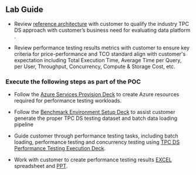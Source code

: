 ## Lab Guide

- Review [reference architecture](https://raw.githubusercontent.com/swanguni/Azure-Synapse-TPC-DS-Benchmark-Testing\/main/Architecture/Azure-Synapse-TPC-DS-Performance-Testing-Reference-Architecture.jpg) with customer to qualify the industry TPC DS approach with customer’s business need for evaluating data platform .

- Review performance testing results metrics with customer to ensure key criteria for price-performance and TCO standard align with customer's expectation including Total Execution Time, Average Time per Query, per User, Throughput, Concurrency, Compute & Storage Cost, etc. 

### Execute the following steps as part of the POC


- Follow the [Azure Services Provision Deck](https://github.com/swanguni/Azure-Synapse-TPC-DS-Benchmark-Testing/tree/main/Labs/Module%201/Readme.md) to create Azure resources required for performance testing workloads.

- Follow the [Benchmark Environment Setup Deck](https://microsoft.sharepoint.com/:p:/t/CSUDataAICommunityIPLibrary/EXkHbOTV6MVAlHppIXZj2EsBguN1LPuQyz40f8GSc2Rm6g?e=SNSaqh) to assist customer generate the proper TPC DS testing dataset and batch data loading pipeline

- Guide customer through performance testing tasks, including batch loading, performance testing and concurrency testing using [TPC DS Performance Testing Execution Deck](https://microsoft.sharepoint.com/:p:/t/CSUDataAICommunityIPLibrary/EX4ATWqlE-NAp6XNHvqiwIIB7a6xGpT-nRNqrZpSquh9hQ?e=XURISv).

- Work with customer to create performance testing results [EXCEL](https://microsoft.sharepoint.com/:p:/t/CSUDataAICommunityIPLibrary/ER6LE9g7QUxMsJ11XBzeRfMBi825EjlPrPrmS5YreU1RFQ?e=ggPQcf) spreadsheet and [PPT](https://microsoft.sharepoint.com/:p:/t/CSUDataAICommunityIPLibrary/EQNkr-IjO4dLiKpn10lemEAB8IhcAUAw2_RHNl1reNNu2g?e=KQfcQv). 

